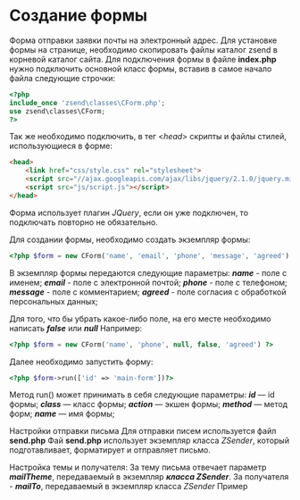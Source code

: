 # Создание формы
Форма отправки заявки почты на электронный адрес.
Для установке формы на странице, необходимо скопировать файлы каталог zsend в корневой каталог сайта.
Для подключения формы в файле **index.php** нужно подключить основной класс формы, вставив в самое начало файла следующие строчки:

```php
<?php
include_once 'zsend\classes\CForm.php';
use zsend\classes\CForm;
?>
```
Так же необходимо подключить, в тег <*head*> скрипты и файлы стилей, использующиеся в форме:
```html
<head>
    <link href="css/style.css" rel="stylesheet">
    <script src="//ajax.googleapis.com/ajax/libs/jquery/2.1.0/jquery.min.js"></script>
    <script src="js/script.js"></script>
</head>
```
Форма использует плагин *JQuery*, если он уже подключен, то подключать повторно не обязательно.

Для создании формы, необходимо создать экземпляр формы:
```php
<?php $form = new CForm('name', 'email', 'phone', 'message', 'agreed') ?>
```
В экземпляр формы передаются следующие параметры:
**_name_**  - поле с именем;
**_email_** - поле с электронной почтой;
**_phone_** - поле с телефоном;
**_message_** - поле с комментарием;
**_agreed_** - поле согласия с обработкой персональных данных;

Для того, что бы убрать какое-либо поле, на его месте необходимо написать **_false_** или **_null_**
Например:
```php
<?php $form = new CForm('name', 'phone', null, false, 'agreed') ?>
```

Далее необходимо запустить форму:
```php
<?php $form->run(['id' => 'main-form'])?>
```
Метод run() может принимать в себя следующие параметры:
**_id_** — id формы;
**_class_** — класс формы;
**_action_** — экшен формы;
**_method_** — метод форм;
**_name_** — имя формы;

Настройки отправки письма
Для отправки писем используется файл **send.php**
Фай **send.php** использует экземпляр класса *ZSender*, который подготавливает, форматирует и отправляет письмо.

Настройка темы и получателя:
За тему письма отвечает параметр **_mailTheme_**, передаваемый в экземпляр  **_класса ZSender_**.
За получателя - **_mailTo_**, передаваемый в экземпляр  класса *ZSender*
Пример 

